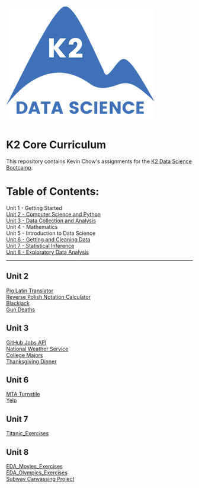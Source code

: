 ![K2 logo](k2_logo.png)

# K2 Core Curriculum

This repository contains Kevin Chow's assignments for the [K2 Data Science Bootcamp](http://www.k2datascience.com/).

# Table of Contents:

Unit 1 - Getting Started <br>
[Unit 2 - Computer Science and Python](#section-a) <br>
[Unit 3 - Data Collection and Analysis](#section-b) <br>
Unit 4 - Mathematics <br>
Unit 5 - Introduction to Data Science <br>
[Unit 6 - Getting and Cleaning Data](#section-c) <br>
[Unit 7 - Statistical Inference](#section-d) <br>
[Unit 8 - Exploratory Data Analysis](#section-e)<br>

---

## <a name="section-a">Unit 2</a>
[Pig Latin Translator](https://github.com/kevinchowder/k2_assignments/blob/master/PigLatinTranslator.py)<br>
[Reverse Polish Notation Calculator](https://github.com/kevinchowder/k2_assignments/blob/master/Reverse%20Polish%20Notation%20Calculator.ipynb)<br>
[Blackjack](https://github.com/kevinchowder/k2_assignments/blob/master/Blackjack.ipynb)<br>
[Gun Deaths](https://github.com/kevinchowder/k2_assignments/blob/master/Gun%20Deaths.ipynb)<br>


## <a name="section-b">Unit 3</a>
[GitHub Jobs API](https://github.com/kevinchowder/k2_assignments/blob/master/GitHubJobs.ipynb)<br>
[National Weather Service](https://github.com/kevinchowder/k2_assignments/blob/master/Weather%20Scraper.ipynb)<br>
[College Majors](https://github.com/kevinchowder/k2_assignments/blob/master/Recent%20Grads.ipynb)<br>
[Thanksgiving Dinner](https://github.com/kevinchowder/k2_assignments/blob/master/Thanksgiving%20Dinner.ipynb)<br>

## <a name="section-c">Unit 6</a>
[MTA Turnstile](https://github.com/kevinchowder/k2_assignments/blob/master/EDA_MTA_Exercises.ipynb)<br>
[Yelp](https://github.com/kevinchowder/k2_assignments/blob/master/Data_Cleaning_Exercises.ipynb)<br>

## <a name="section-d">Unit 7</a>
[Titanic_Exercises](https://github.com/kevinchowder/k2_assignments/blob/master/Titanic_Exercises.ipynb)

## <a name="section-e">Unit 8</a>
[EDA_Movies_Exercises](https://github.com/kevinchowder/k2_assignments/blob/master/EDA_Movies_Exercises.ipynb)<br>
[EDA_Olympics_Exercises](https://github.com/kevinchowder/k2_assignments/blob/master/EDA_Olympics_Exercises.ipynb)<br>
[Subway Canvassing Project](https://github.com/kevinchowder/NYCSubwayCanvas)
